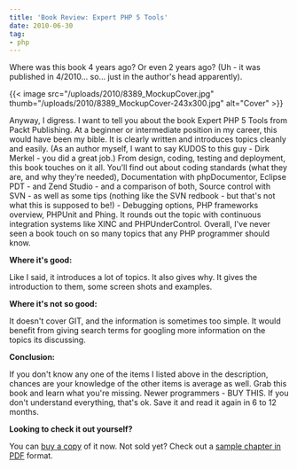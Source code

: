 ```yaml
---
title: 'Book Review: Expert PHP 5 Tools'
date: 2010-06-30
tag:
- php
---
```

Where was this book 4 years ago?  Or even 2 years ago?  (Uh - it was published in 4/2010... so... just in the author's head apparently).  

<!--more-->

{{< image src="/uploads/2010/8389_MockupCover.jpg" thumb="/uploads/2010/8389_MockupCover-243x300.jpg" alt="Cover" >}}

Anyway, I digress.  I want to tell you about the book Expert PHP 5 Tools from Packt Publishing.  At a beginner or intermediate position in my career, this would have been my bible.  It is clearly written and introduces topics cleanly and easily.  (As an author myself, I want to say KUDOS to this guy - Dirk Merkel - you did a great job.)  From design, coding, testing and deployment, this book touches on it all.  You'll find out about coding standards (what they are, and why they're needed), Documentation with phpDocumentor, Eclipse PDT - and Zend Studio - and a comparison of both, Source control with SVN - as well as some tips (nothing like the SVN redbook - but that's not what this is supposed to be!) - Debugging options, PHP frameworks overview, PHPUnit and Phing.  It rounds out the topic with continuous integration systems like XINC and PHPUnderControl.  Overall, I've never seen a book touch on so many topics that any PHP programmer should know.

**Where it's good:**

Like I said, it introduces a lot of topics.  It also gives why.  It gives the introduction to them, some screen shots and examples.

**Where it's not so good:**

It doesn't cover GIT, and the information is sometimes too simple.  It would benefit from giving search terms for googling more information on the topics its discussing.

**Conclusion:**

If you don't know any one of the items I listed above in the description, chances are your knowledge of the other items is average as well.  Grab this book and learn what you're missing.  Newer programmers - BUY THIS.  If you don't understand everything, that's ok.  Save it and read it again in 6 to 12 months.

**Looking to check it out yourself?**

You can [buy a copy](https://www.packtpub.com/expert-php-5-tools/book) of it now.  Not sold yet?  Check out a [sample chapter in PDF]( https://www.packtpub.com/sites/default/files/8389_Expert%20PHP%20Development_SampleChapter.pdf) format.
